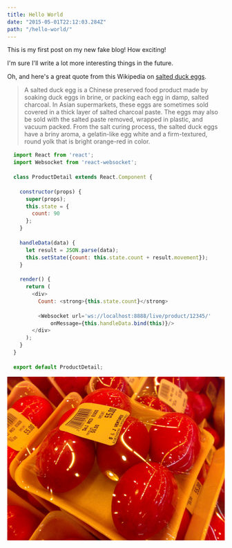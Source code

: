 ```yaml
---
title: Hello World
date: "2015-05-01T22:12:03.284Z"
path: "/hello-world/"
---
```


This is my first post on my new fake blog! How exciting!

I'm sure I'll write a lot more interesting things in the future.

Oh, and here's a great quote from this Wikipedia on [salted duck eggs](http://en.wikipedia.org/wiki/Salted_duck_egg).

>A salted duck egg is a Chinese preserved food product made by soaking duck eggs in brine, or packing each egg in damp, salted charcoal. In Asian supermarkets, these eggs are sometimes sold covered in a thick layer of salted charcoal paste. The eggs may also be sold with the salted paste removed, wrapped in plastic, and vacuum packed. From the salt curing process, the salted duck eggs have a briny aroma, a gelatin-like egg white and a firm-textured, round yolk that is bright orange-red in color.


```js
  import React from 'react';
  import Websocket from 'react-websocket';

  class ProductDetail extends React.Component {

    constructor(props) {
      super(props);
      this.state = {
        count: 90
      };
    }

    handleData(data) {
      let result = JSON.parse(data);
      this.setState({count: this.state.count + result.movement});
    }

    render() {
      return (
        <div>
          Count: <strong>{this.state.count}</strong>

          <Websocket url='ws://localhost:8888/live/product/12345/'
              onMessage={this.handleData.bind(this)}/>
        </div>
      );
    }
  }

  export default ProductDetail;
```


![Chinese Salty Egg](./salty_egg.jpg)
